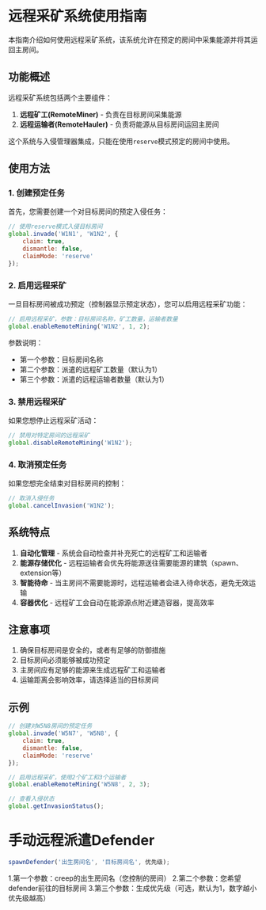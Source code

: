# 远程采矿系统使用指南

本指南介绍如何使用远程采矿系统，该系统允许在预定的房间中采集能源并将其运回主房间。

## 功能概述

远程采矿系统包括两个主要组件：
1. **远程矿工(RemoteMiner)** - 负责在目标房间采集能源
2. **远程运输者(RemoteHauler)** - 负责将能源从目标房间运回主房间

这个系统与入侵管理器集成，只能在使用`reserve`模式预定的房间中使用。

## 使用方法

### 1. 创建预定任务

首先，您需要创建一个对目标房间的预定入侵任务：

```javascript
// 使用reserve模式入侵目标房间
global.invade('W1N1', 'W1N2', {
    claim: true,
    dismantle: false,
    claimMode: 'reserve'
});
```

### 2. 启用远程采矿

一旦目标房间被成功预定（控制器显示预定状态），您可以启用远程采矿功能：

```javascript
// 启用远程采矿，参数：目标房间名称，矿工数量，运输者数量
global.enableRemoteMining('W1N2', 1, 2);
```

参数说明：
- 第一个参数：目标房间名称
- 第二个参数：派遣的远程矿工数量（默认为1）
- 第三个参数：派遣的远程运输者数量（默认为1）

### 3. 禁用远程采矿

如果您想停止远程采矿活动：

```javascript
// 禁用对特定房间的远程采矿
global.disableRemoteMining('W1N2');
```

### 4. 取消预定任务

如果您想完全结束对目标房间的控制：

```javascript
// 取消入侵任务
global.cancelInvasion('W1N2');
```

## 系统特点

1. **自动化管理** - 系统会自动检查并补充死亡的远程矿工和运输者
2. **能源存储优化** - 远程运输者会优先将能源送往需要能源的建筑（spawn、extension等）
3. **智能待命** - 当主房间不需要能源时，远程运输者会进入待命状态，避免无效运输
4. **容器优化** - 远程矿工会自动在能源源点附近建造容器，提高效率

## 注意事项

1. 确保目标房间是安全的，或者有足够的防御措施
2. 目标房间必须能够被成功预定
3. 主房间应有足够的能源来生成远程矿工和运输者
4. 运输距离会影响效率，请选择适当的目标房间

## 示例

```javascript
// 创建对W5N8房间的预定任务
global.invade('W5N7', 'W5N8', {
    claim: true,
    dismantle: false,
    claimMode: 'reserve'
});

// 启用远程采矿，使用2个矿工和3个运输者
global.enableRemoteMining('W5N8', 2, 3);

// 查看入侵状态
global.getInvasionStatus();
```
# 手动远程派遣Defender
```javascript
spawnDefender('出生房间名', '目标房间名', 优先级);
```
1.第一个参数：creep的出生房间名（您控制的房间）
2.第二个参数：您希望defender前往的目标房间
3.第三个参数：生成优先级（可选，默认为1，数字越小优先级越高）